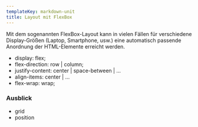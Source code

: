 ```yaml
---
templateKey: markdown-unit
title: Layout mit FlexBox
---
```


Mit dem sogenannten FlexBox-Layout kann in vielen Fällen für verschiedene
Display-Größen (Laptop, Smartphone, usw.) eine automatisch passende Anordnung der HTML-Elemente
erreicht werden.

- display: flex;
- flex-direction: row | column;
- justify-content: center | space-between | …
- align-items: center | ...
- flex-wrap: wrap;

### Ausblick

- grid
- position
